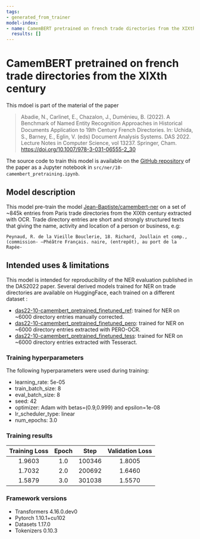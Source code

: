 ```yaml
---
tags:
- generated_from_trainer
model-index:
- name: CamemBERT pretrained on french trade directories from the XIXth century
  results: []
---
```


# CamemBERT pretrained on french trade directories from the XIXth century

This mdoel is part of the material of the paper
> Abadie, N., Carlinet, E., Chazalon, J., Duménieu, B. (2022). A
> Benchmark of Named Entity Recognition Approaches in Historical
> Documents Application to 19𝑡ℎ Century French Directories. In: Uchida,
> S., Barney, E., Eglin, V. (eds) Document Analysis Systems. DAS 2022.
> Lecture Notes in Computer Science, vol 13237. Springer, Cham.
> https://doi.org/10.1007/978-3-031-06555-2_30

The source code to train this model is available on the  [GitHub repository](https://github.com/soduco/paper-ner-bench-das22) of the paper as a Jupyter notebook in  `src/ner/10-camembert_pretraining.ipynb`.


## Model description
This model pre-train the model [Jean-Baptiste/camembert-ner](https://huggingface.co/Jean-Baptiste/camembert-ner) on a set of ~845k entries from Paris trade directories from the XIXth century extracted with OCR.
Trade directory entries are short and strongly structured texts that giving the name, activity and location of a person or business, e.g: 
```
Peynaud, R. de la Vieille Bouclerie, 18. Richard, Joullain et comp., (commission- —Phéâtre Français. naire, (entrepôt), au port de la Rapée-
```

## Intended uses & limitations
This model is intended for reproducibility of the NER evaluation published in the DAS2022 paper.
Several derived models trained for NER on trade directories are available on HuggingFace, each trained on a different dataset :
- [das22-10-camembert_pretrained_finetuned_ref](): trained for NER on ~6000 directory entries manually corrected.
- [das22-10-camembert_pretrained_finetuned_pero](): trained for NER on ~6000 directory entries extracted with PERO-OCR.
- [das22-10-camembert_pretrained_finetuned_tess](): trained for NER on ~6000 directory entries extracted with Tesseract.



### Training hyperparameters

The following hyperparameters were used during training:
- learning_rate: 5e-05
- train_batch_size: 8
- eval_batch_size: 8
- seed: 42
- optimizer: Adam with betas=(0.9,0.999) and epsilon=1e-08
- lr_scheduler_type: linear
- num_epochs: 3.0

### Training results

| Training Loss | Epoch | Step   | Validation Loss |
|:-------------:|:-----:|:------:|:---------------:|
| 1.9603        | 1.0   | 100346 | 1.8005          |
| 1.7032        | 2.0   | 200692 | 1.6460          |
| 1.5879        | 3.0   | 301038 | 1.5570          |


### Framework versions

- Transformers 4.16.0.dev0
- Pytorch 1.10.1+cu102
- Datasets 1.17.0
- Tokenizers 0.10.3

